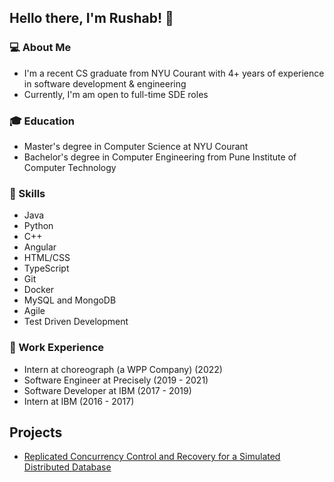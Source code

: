 
<!-- ![Profile Image]({% if site.external-image %}{{ site.picture }}{% else %}{{ site.url }}/{{ site.picture }}{% endif %}) -->
<!-- 
<p>Software Engineer with over 4 years of industry experience and currently pursuing my Master's in Computer Science at NYU Courant. Throughout my career, I have developed a strong foundation in software development principles and have successfully delivered projects using a variety of technologies such as Java, Python, and Angular. My expertise lies in developing scalable and reliable software solutions that meet the needs of the business and end-users. As a lifelong learner, I am always seeking new opportunities to grow and expand my skill set. I am excited to bring my expertise and experience to a dynamic and challenging environment where I can continue to learn and make an impact</p>
 -->
## Hello there, I'm Rushab! 👋

### 💻 About Me 
- I'm a recent CS graduate from NYU Courant with 4+ years of experience in software development & engineering
- Currently, I'm am open to full-time SDE roles

### 🎓 Education
- Master's degree in Computer Science at NYU Courant
- Bachelor's degree in Computer Engineering from Pune Institute of Computer Technology

### 🔧 Skills
- Java
- Python
- C++
- Angular
- HTML/CSS
- TypeScript
- Git
- Docker
- MySQL and MongoDB
- Agile
- Test Driven Development

### 🚀 Work Experience
- Intern at choreograph (a WPP Company) (2022)
- Software Engineer at Precisely (2019 - 2021)
- Software Developer at IBM (2017 - 2019)
- Intern at IBM (2016 - 2017)

<!-- ### 📚 Lifelong Learning
- Attending tech conferences and workshops
- Reading tech blogs and articles
- Taking online courses to learn new technologies -->

<h2>Projects</h2>
<ul>
	<li><a href="https://github.com/](https://github.com/rushab-shah/DistributedDatabaseSim">Replicated Concurrency Control and Recovery for a Simulated Distributed Database</a></li>
<!-- 	<li><a href="https://github.com/">D</a></li>
	<li><a href="https://github.com/">Dolor Lorem</a></li> -->
</ul>
